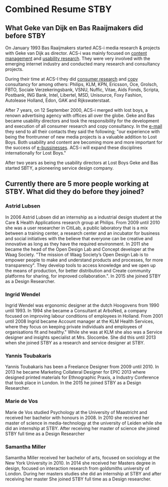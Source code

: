 # Combined Resume STBY

## What Geke van Dijk en Bas Raaijmakers did before STBY
On January 1993 Bas Raaijmakers started ACS-i media research & projects with Geke van Dijk as director. ACS-i was  mainly focused on [content management](https://en.wikipedia.org/wiki/Content_management) and [usability research](https://en.wikipedia.org/wiki/Usability_testing). They were very involved with the emerging internet industry and conducted many research and consultancy projects.

During their time at ACS-I they did [consumer research](https://en.wikipedia.org/wiki/Marketing_research) and [copy](https://en.wikipedia.org/wiki/Copywriting) consultancy for among others: Philips, KLM, KPN, Ericsson, Oce, Grolsch, FBTO, Sociale Verzekeringsbank, VSNU, Nuffic, Vitae, Aids Fonds, Scripta, Postbank, ING Bank, Intel, Libertel, MSD, Unisource, Foxy Fashion, Autolease Holland, Edon, GAK and Rijkswaterstaat.

After 7 years, on 12 September 2000, ACS-i merged with lost boys, a renown advertising agency with offices all over the globe. Geke and Bas became usability directors and took the responsibility for the development and execution of all consumer research and copy consultancy. In the [e-mail](email-acs-merges-with-Lostboys.md) they send to all their contacts they said the following; "our experience with being the frontrunner of new media projects is a valuable addition to Lost Boys. Both usability and content are becoming more and more important for the success of [e-bussinesses](https://nl.wikipedia.org/wiki/Electronic_commerce). ACS-i will expand these disciplines internationally for Lost Boys."

After two years as being the usability directors at Lost Boys Geke and Bas started SBTY, a pioneering service design company.

## Currently there are 5 more people working at STBY. What did they do before they joined?

### Astrid Lubsen

In 2006 Astrid Lubsen did an internship as a industrial design student at	the Care & Health Applications research group at Philips. From 2009 until 2010 she was a user researcher in	CitiLab, a public laboratory that is a mix between a training center, a research center and an incubator for business and social initiatives with the believe that everyone can be creative and innovative as long as they have the required environment. In 2011 she became the head of the Open Design Lab and Concept developer at the Waag Society. "The mission of Waag Society’s Open Design Lab is to empower people to make and understand products and processes, for more transparency". They develop tools to access knowledge and we open up the means of production, for better distribution and Create community platforms for sharing, for improved collaboration.". In 2015 she joined STBY as a	Design Researcher.

### Ingrid Wendel

Ingrid  Wendel was ergonomic designer at	the dutch Hoogovens	from 1990 until 1993. In 1994 she became a  Consultant at	ArboNed, a company focused on improving labour conditions of employees in Holland. From	2001 until  2008  Ingrid became Account manager at the	KLM Health Services, where they focus on keeping private individuals and employees of organisations fit and healthy." While she was at KLM she also was a Service designer and insights specialist	at Mrs. Slocombe. She did this until 2013 when she joined STBY as a research and service designer	at STBY.

### Yannis  Toubakaris

Yannis  Toubakaris has been a Freelance Designer from 2009 until 2010. In 2013 he became 	Marketing Collateral Designer	for EPIC 2013 where designed printed materials for Ethnographic Praxis, a Industry Conference that took place in London. In the 2015 he joined STBY as a Design Researcher.

### Marie de Vos

Marie de Vos studied Psychology at the University of Maastricht	and received her bachelor with honours in 2008. In 2010 she received her master of science in media-technology at the university of Leiden while she did an internship at STBY. After receiving her master of science she joined STBY full time as a Design Researcher

### Samantha Miller

Samantha Miller received her bachelor of arts, focused on sociology at the	New York University in 2010. In 2014 she received her Masters degree in design, focused on interaction research from goldsmiths university of London. During her masters studies she did an internship at STBY and after receiving her master She joined STBY full time as a Design researcher.
